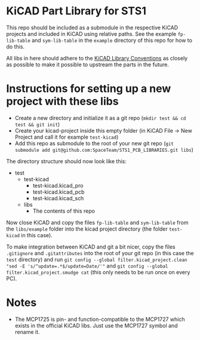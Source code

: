 # KiCAD Part Library for STS1

This repo should be included as a submodule in the respective KiCAD projects and included in KiCAD using relative paths.
See the example `fp-lib-table` and `sym-lib-table` in the `example` directory of this repo for how to do this.
  
All libs in here should adhere to the [KiCAD Library Conventions](https://klc.kicad.org/) as closely as possible to make it possible to upstream the parts in the future.

# Instructions for setting up a new project with these libs

- Create a new directory and initialize it as a git repo (`mkdir test && cd test && git init`)
- Create your kicad-project inside this empty folder (in KiCAD File -> New Project and call it for example `test-kicad`)
- Add this repo as submodule to the root of your new git repo (`git submodule add git@github.com:SpaceTeam/STS1_PCB_LIBRARIES.git libs`)

The directory structure should now look like this:
- test
  - test-kicad
    - test-kicad.kicad_pro
    - test-kicad.kicad_pcb
    - test-kicad.kicad_sch
  - libs
    - The contents of this repo
  
Now close KiCAD and copy the files `fp-lib-table` and `sym-lib-table` from the `libs/example` folder into the kicad project directory (the folder `test-kicad` in this case).
  
To make integration between KiCAD and git a bit nicer, copy the files `.gitignore` and `.gitattributes` into the root of your git repo (in this case the `test` directory) and run `git config --global filter.kicad_project.clean "sed -E 's/^update=.*$/update=Date/'"` and `git config --global filter.kicad_project.smudge cat` (this only needs to be run once on every PC).

# Notes

- The MCP1725 is pin- and function-compatible to the MCP1727 which exists in the official KiCAD libs. Just use the MCP1727 symbol and rename it.
